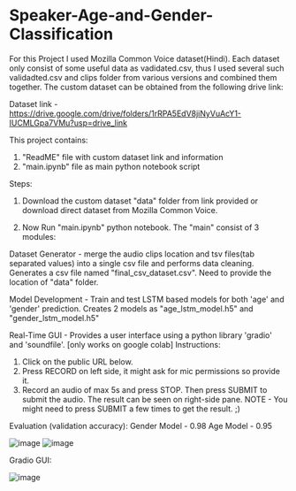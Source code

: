 # Speaker-Age-and-Gender-Classification
For this Project I used Mozilla Common Voice dataset(Hindi). Each dataset only consist of some useful data as vadidated.csv, thus I used several such validadted.csv and clips folder from various versions and combined them together. The custom dataset can be obtained from the following drive link:

Dataset link - https://drive.google.com/drive/folders/1rRPA5EdV8jiNyVuAcY1-IUCMLGpa7VMu?usp=drive_link

This project contains: 

1) "ReadME" file with custom dataset link and information
2) "main.ipynb" file as main python notebook script

Steps:
1) Download the custom dataset "data" folder from link provided or download direct dataset from Mozilla Common Voice.

2) Now Run "main.ipynb" python notebook. The "main" consist of 3 modules:

Dataset Generator - merge the audio clips location and tsv files(tab separated values) into a single csv file and performs data cleaning. Generates a csv file named     "final_csv_dataset.csv". Need to provide the location of "data" folder.

Model Development - Train and test LSTM based models for both 'age' and 'gender' prediction. Creates 2 models as "age_lstm_model.h5" and "gender_lstm_model.h5"

Real-Time GUI - Provides a user interface using a python library 'gradio' and 'soundfile'. [only works on google colab]
Instructions:
1) Click on the public URL below.
2) Press RECORD on left side, it might ask for mic permissions so provide it.
3) Record an audio of max 5s and press STOP. Then press SUBMIT to submit the audio. The result can be seen on right-side pane.
NOTE - You might need to press SUBMIT a few times to get the result. ;)

Evaluation (validation accuracy):
Gender Model - 0.98
Age Model - 0.95

![image](https://github.com/user-attachments/assets/866d9add-6cfc-491b-9d58-905e55066ec0)   ![image](https://github.com/user-attachments/assets/36e64370-a796-49ae-8ff5-b4aeb5de7400)

Gradio GUI:

![image](https://github.com/user-attachments/assets/ddfe8bb8-844f-45d6-bcae-68675018feac)


